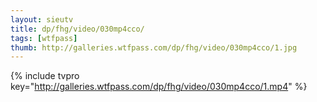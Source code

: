 ```yaml
--- 
layout: sieutv
title: dp/fhg/video/030mp4cco/
tags: [wtfpass]
thumb: http://galleries.wtfpass.com/dp/fhg/video/030mp4cco/1.jpg
---
```

{% include tvpro key="http://galleries.wtfpass.com/dp/fhg/video/030mp4cco/1.mp4" %} 
